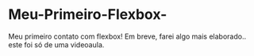# Meu-Primeiro-Flexbox-
Meu primeiro contato com flexbox! Em breve, farei algo mais elaborado.. este foi só de uma videoaula.
